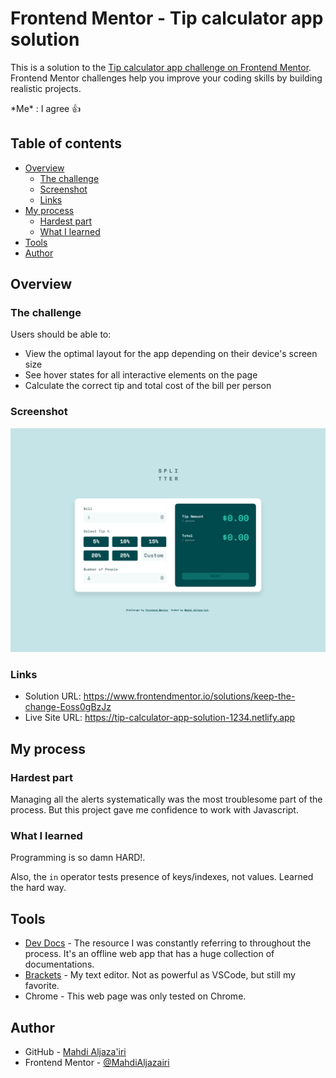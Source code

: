# Frontend Mentor - Tip calculator app solution

This is a solution to the [Tip calculator app challenge on Frontend Mentor](https://www.frontendmentor.io/challenges/tip-calculator-app-ugJNGbJUX).  
Frontend Mentor challenges help you improve your coding skills by building realistic projects.

\*Me\* : I agree 👍

## Table of contents

- [Overview](#overview)
  - [The challenge](#the-challenge)
  - [Screenshot](#screenshot)
  - [Links](#links)
- [My process](#my-process)
  - [Hardest part](#hardest-part)
  - [What I learned](#what-i-learned)
- [Tools](#tools)
- [Author](#author)

## Overview

### The challenge

Users should be able to:

- View the optimal layout for the app depending on their device's screen size
- See hover states for all interactive elements on the page
- Calculate the correct tip and total cost of the bill per person

### Screenshot

![My Fabulous Work!](./screenshot.png)

### Links

- Solution URL: <https://www.frontendmentor.io/solutions/keep-the-change-Eoss0gBzJz>
- Live Site URL: <https://tip-calculator-app-solution-1234.netlify.app>

## My process

### Hardest part

Managing all the alerts systematically was the most troublesome part of the process. But this project gave me confidence to work with Javascript.

### What I learned

Programming is so damn HARD!.

Also, the `in` operator tests presence of keys/indexes, not values. Learned the hard way.

## Tools

- [Dev Docs](https://devdocs.io) - The resource I was constantly referring to throughout the process. It's an offline web app that has a huge collection of documentations.
- [Brackets](https://brackets.io) - My text editor. Not as powerful as VSCode, but still my favorite.
- Chrome - This web page was only tested on Chrome. 

## Author

- GitHub - [Mahdi Aljaza'iri](https://github.com/MahdiAljazairi)
- Frontend Mentor - [@MahdiAljazairi](https://www.frontendmentor.io/profile/MahdiAljazairi)
